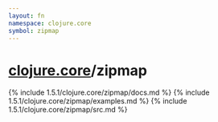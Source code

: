 ```yaml
---
layout: fn
namespace: clojure.core
symbol: zipmap
---
```


# [clojure.core](../)/zipmap

{% include 1.5.1/clojure.core/zipmap/docs.md %}
{% include 1.5.1/clojure.core/zipmap/examples.md %}
{% include 1.5.1/clojure.core/zipmap/src.md %}

